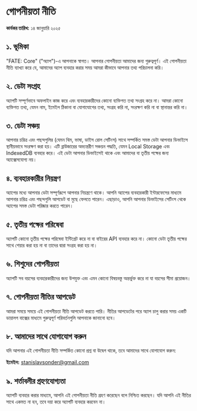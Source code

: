 # গোপনীয়তা নীতি

**কার্যকর তারিখ:** ১৪ জানুয়ারি ২০২৫

## ১. ভূমিকা

"FATE: Core" ("অ্যাপ")-এ আপনাকে স্বাগত। আপনার গোপনীয়তা আমাদের জন্য গুরুত্বপূর্ণ। এই গোপনীয়তা নীতি ব্যাখ্যা করে যে, আমাদের অ্যাপ ব্যবহার করার সময় আমরা কীভাবে আপনার তথ্য পরিচালনা করি।

## ২. ডেটা সংগ্রহ

অ্যাপটি সম্পূর্ণভাবে অফলাইন কাজ করে এবং ব্যবহারকারীদের কোনো ব্যক্তিগত তথ্য সংগ্রহ করে না। আমরা কোনো ব্যক্তিগত তথ্য, যেমন নাম, ইমেইল ঠিকানা বা যোগাযোগের তথ্য, সংগ্রহ করি না, সংরক্ষণ করি না বা স্থানান্তর করি না।

## ৩. ডেটা সঞ্চয়

আপনার চরিত্র এবং পছন্দগুলির (যেমন থিম, ভাষা, ডাইস রোল সেটিংস) সাথে সম্পর্কিত সমস্ত ডেটা আপনার ডিভাইসে স্থানীয়ভাবে সংরক্ষণ করা হয়। এটি ব্রাউজারের অভ্যন্তরীণ সঞ্চয়ন পদ্ধতি, যেমন Local Storage এবং IndexedDB ব্যবহার করে। এই ডেটা আপনার ডিভাইসেই থাকে এবং আমাদের বা তৃতীয় পক্ষের জন্য অ্যাক্সেসযোগ্য নয়।

## ৪. ব্যবহারকারীর নিয়ন্ত্রণ

অ্যাপের মধ্যে আপনার ডেটা সম্পূর্ণরূপে আপনার নিয়ন্ত্রণে থাকে। আপনি অ্যাপের ব্যবহারকারী ইন্টারফেসের মাধ্যমে আপনার চরিত্র এবং পছন্দগুলি আপডেট বা মুছে ফেলতে পারেন। এছাড়াও, আপনি আপনার ডিভাইসের সেটিংস থেকে অ্যাপের সমস্ত ডেটা পরিষ্কার করতে পারেন।

## ৫. তৃতীয় পক্ষের পরিষেবা

অ্যাপটি কোনো তৃতীয় পক্ষের পরিষেবা ইন্টিগ্রেট করে না বা বাইরের API ব্যবহার করে না। কোনো ডেটা তৃতীয় পক্ষের সাথে শেয়ার করা হয় না বা তাদের দ্বারা সংগ্রহ করা হয় না।

## ৬. শিশুদের গোপনীয়তা

অ্যাপটি সব বয়সের ব্যবহারকারীদের জন্য উপযুক্ত এবং এমন কোনো বিষয়বস্তু অন্তর্ভুক্ত করে না যা বয়সের সীমা প্রয়োজন।

## ৭. গোপনীয়তা নীতির আপডেট

আমরা সময়ে সময়ে এই গোপনীয়তা নীতি আপডেট করতে পারি। নীতির আপডেটের পরে অ্যাপ চালু করার সময় একটি ডায়ালগ বাক্সের মাধ্যমে গুরুত্বপূর্ণ পরিবর্তনগুলি আপনাকে জানানো হবে।

## ৮. আমাদের সাথে যোগাযোগ করুন

যদি আপনার এই গোপনীয়তা নীতি সম্পর্কিত কোনো প্রশ্ন বা উদ্বেগ থাকে, তবে আমাদের সাথে যোগাযোগ করুন:

**ইমেইল:** [stanislavsonder@gmail.com](mailto:stanislavsonder@gmail.com)

## ৯. শর্তাবলীর গ্রহণযোগ্যতা

অ্যাপটি ব্যবহার করার মাধ্যমে, আপনি এই গোপনীয়তা নীতি গ্রহণ করেছেন বলে নিশ্চিত করছেন। যদি আপনি এই নীতির সাথে একমত না হন, তবে দয়া করে অ্যাপটি ব্যবহার করবেন না।
